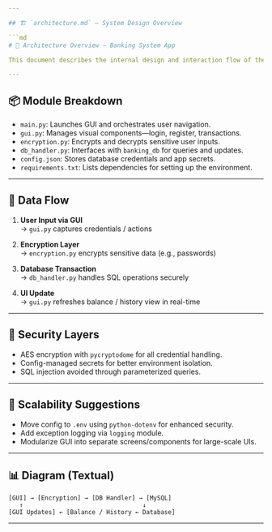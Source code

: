 ```yaml
---

## 🏗️ `architecture.md` — System Design Overview

```md
# 🧠 Architecture Overview — Banking System App

This document describes the internal design and interaction flow of the Secure Banking System App, built using Python, MySQL, AES encryption, and Tkinter GUI.

---
```


## 📦 Module Breakdown

- `main.py`: Launches GUI and orchestrates user navigation.
- `gui.py`: Manages visual components—login, register, transactions.
- `encryption.py`: Encrypts and decrypts sensitive user inputs.
- `db_handler.py`: Interfaces with `banking_db` for queries and updates.
- `config.json`: Stores database credentials and app secrets.
- `requirements.txt`: Lists dependencies for setting up the environment.

---

## 🔁 Data Flow

1. **User Input via GUI**  
   → `gui.py` captures credentials / actions

2. **Encryption Layer**  
   → `encryption.py` encrypts sensitive data (e.g., passwords)

3. **Database Transaction**  
   → `db_handler.py` handles SQL operations securely

4. **UI Update**  
   → `gui.py` refreshes balance / history view in real-time

---

## 🔐 Security Layers

- AES encryption with `pycryptodome` for all credential handling.
- Config-managed secrets for better environment isolation.
- SQL injection avoided through parameterized queries.

---

## 🔧 Scalability Suggestions

- Move config to `.env` using `python-dotenv` for enhanced security.
- Add exception logging via `logging` module.
- Modularize GUI into separate screens/components for large-scale UIs.

---

## 📊 Diagram (Textual)

```
[GUI] → [Encryption] → [DB Handler] → [MySQL]
   ↑                                 ↓
[GUI Updates] ← [Balance / History ← Database]
```

---

